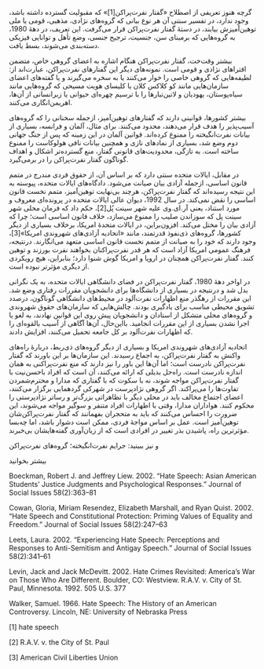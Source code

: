   گرچه هنوز تعریفی از اصطلاح «گفتار نفرت‌پراکن[1]» که مقبولیت گسترده داشته باشد، وجود ندارد، در تفسیر سنتی آن هر نوع بیانی که گروه‌های نژادی، مذهبی، قومی یا ملی توهین‌آمیزش بیابند، در دستۀ گفتار نفرت‌پراکن قرار می‌گرفت. این تعریف، در دهۀ 1980، به گروه‌هایی که برمبنای سن، جنسیت، ترجیح جنسی، وضع تأهل و توانایی فیزیکی دسته‌بندی می‌شوند، بسط یافت.

بیشتر وقت‌خت، گفتار نفرت‌پراکن هنگام اشاره به اعضای گروهی خاص، متضمن افتراهای نژادی و قومی است. نمونه‌های دیگر این گفتارهای نفرت‌پراکن، عبارت‌اند از: لطیفه‌هایی که گروهی خاصی را خوار می‌کنند یا به سخره می‌گیرند و یا گفته‌های اعضای سازمان‌هایی مانند کو کلاکس کلان یا کلیسای هویت مسیحی که گروه‌هایی مانند سیاه‌پوستان، یهودیان و لاتین‌تبار‌ها را با ترسیم چهره‌ای حیوانی یا زبرانسانی از آن‌ها، اهریمن‌انگاری می‌کنند.

بیشتر کشورها، قوانینی دارند که گفتارهای توهین‌آمیز، ازجمله سخنانی را که گروه‌های آسیب‌پذیر را هدف قرار می‌دهند، محدود می‌کنند. برای مثال، آلمان و فرانسه، بسیاری از بیانات نفرت‌انگیخته را ممنوع کرده‌اند. قوانین آلمان در این زمینه که پس از جنگ جهانی دوم وضع شد، بسیاری از نمادهای نازی و همچنین بیانات نافی هولوکاست را ممنوع ساخته است. به تازگی، محدودیت‌های قانونی گفتار، منع گسترده‌تر اشکال و اهداف گوناگون گفتار نفرت‌پراکن را در برمی‌گیرد.

 در مقابل، ایالات متحده سنتی دارد که بر اساس آن، از حقوق فردی مندرج در متمم قانون اساسی، ازجمله آزادی بیان صیانت می‌شود. دادگاه‌های ایالات متحده، پیوسته به این نتیجه رسیده‌اند که گفتار نفرت‌پراکن، هرچند بی‌نهایت توهین‌آمیز، متمم نخست قانون اساسی را نقض نمی‌کند. در سال 1992، دیوان عالی ایالات متحده در پرونده‌ای معروف و مورد استناد، یعنی آر.ای.وی علیه شهر سینت پُل[2]، حکم داد که فرمان محلی شهر سینت پل که سوزاندن صلیب را ممنوع می‌سازد، خلاف قانون اساسی است؛ چرا که آزادی بیان را مختل می‌کند. افزون‌براین، در ایالات متحدۀ امریکا، برخلاف بسیاری از دیگر کشورها، گروه‌های ذی‌نفوذ قدرتمند، مانند «اتحادیه آزادی‌های شهروندی امریکا»[3]، وجود دارند که خود را به صیانت از متمم نخست قانون اساسی متعهد می‌انگارند. درنتیجه، فرهنگ عمومی امریکا آزاد است که هر قدر نفرت‌پراکنان بخواهند نفرت بورزند و توهین کنند. گفتار نفرت‌پراکن همچنان در اروپا و امریکا گوش شنوا دارد؛ بنابراین، هیچ رویکردی از دیگری مؤثرتر نبوده است.

 در اواخر دهۀ 1980، گفتار نفرت‌پراکن در فضای دانشگاهی ایالات متحده، به یک نگرانی بدل شد و درنتیجه در بسیاری از دانشگاه‌ها برای دانشجویان مقررات رفتاری وضع شد. این مقررات از رهگذر منع اظهارات نفرت‌آلود در محیط‌های دانشگاهی گوناگون، درصدد تشویق محیطی مناسب برای یادگیری بودند. چالش‌هایی که سازمان‌های حقوق شهروندی و گروه‌های محلی متشکل از استادان و دانشجویان پیش روی این قوانین نهادند، به لغو یا اجرا نشدن بسیاری از این مقررات انجامید. بااین‌حال، آن‌ها آگاهی از آسیب بالقوه‌ای را که اظهارات نفرت‌آلود بر کل جامعه تحمیل می‌کنند، افزایش دادند.

اتحادیه آزادی‌های شهروندی امریکا و بسیاری از دیگر گروه‌های ذی‌ربط، دربارۀ راه‌های واکنش به گفتار نفرت‌پراکن، به اجماع رسیدند. این سازمان‌ها بر این باورند که گفتار نفرت‌پراکن نادرست است؛ اما آن‌ها این باور را نیز دارند که منع نفرت‌پراکنی به همان اندازه نادرست است. راه‌حل بدیلی که ارائه می‌کنند، آن است که افراد باحسن‌نیت با گفتار نفرت‌پراکن مواجه شوند، نه با سکوت که با گفتاری که مدارا و محترم‌شمردن تفاوت‌ها را می‌پراکند. اگر گروهی نژادپرست در شهرکی گردهمایی برگزار می‌کنند، اعضای اجتماع مخالف باید در محلی دیگر با تظاهراتی بزرگ‌تر و رساتر نژادپرستی را محکوم کنند. هواداران مدارا، وقتی با اظهارات افراد متنفر و سوگیر مواجه می‌شوند، این ضرورت را احساس می‌کنند که باید به متحجران بفهمانند که گفتار نفرت‌پراکن‌شان توهین‌آمیز است. عمل بر اساس مواجۀ فردی، ممکن است دشوار باشد، اما چه‌بسا مؤثرترین راه، پاشیدن بذر تغییر در افرادی است که از زیان‌آوری گفته‌هایشان بی‌خبرند.

و نیز ببینید: جرایم نفرت‌انگیخته؛ گروه‌های نفرت‌پراکن

بیشتر بخوانید

 

Boeckman, Robert J. and Jeffrey Liew. 2002. “Hate Speech: Asian American Students’ Justice Judgments and Psychological Responses.” Journal of Social Issues 58(2):363–81

Cowan, Gloria, Miriam Resendez, Elizabeth Marshall, and Ryan Quist. 2002. “Hate Speech and Constitutional Protection: Priming Values of Equality and Freedom.” Journal of Social Issues 58(2):247–63

Leets, Laura. 2002. “Experiencing Hate Speech: Perceptions and Responses to Anti-Semitism and Antigay Speech.” Journal of Social Issues 58(2):341–61

Levin, Jack and Jack McDevitt. 2002. Hate Crimes Revisited: America’s War on Those Who Are Different. Boulder, CO: Westview. R.A.V. v. City of St. Paul, Minnesota. 1992. 505 U.S. 377

Walker, Samuel. 1966. Hate Speech: The History of an American Controversy. Lincoln, NE: University of Nebraska Press

 [1] hate speech

 [2] R.A.V. v. the City of St. Paul

 [3] American Civil Liberties Union

 

 

 

 